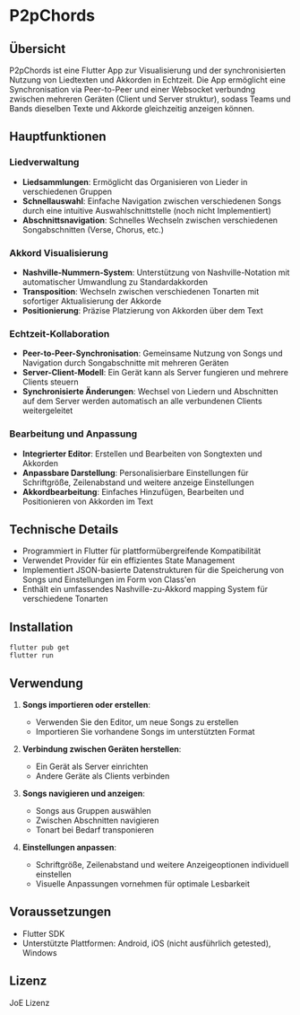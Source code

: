 # P2pChords

## Übersicht
P2pChords ist eine Flutter App zur Visualisierung und der synchronisierten Nutzung von Liedtexten und Akkorden in Echtzeit. Die App ermöglicht eine Synchronisation via Peer-to-Peer und einer Websocket verbundng zwischen mehreren Geräten (Client und Server struktur), sodass Teams und Bands dieselben Texte und Akkorde gleichzeitig anzeigen können.

## Hauptfunktionen

### Liedverwaltung
- **Liedsammlungen**: Ermöglicht das Organisieren von Lieder in verschiedenen Gruppen
- **Schnellauswahl**: Einfache Navigation zwischen verschiedenen Songs durch eine intuitive Auswahlschnittstelle (noch nicht Implementiert)
- **Abschnittsnavigation**: Schnelles Wechseln zwischen verschiedenen Songabschnitten (Verse, Chorus, etc.)

### Akkord Visualisierung
- **Nashville-Nummern-System**: Unterstützung von Nashville-Notation mit automatischer Umwandlung zu Standardakkorden
- **Transposition**: Wechseln zwischen verschiedenen Tonarten mit sofortiger Aktualisierung der Akkorde
- **Positionierung**: Präzise Platzierung von Akkorden über dem Text

### Echtzeit-Kollaboration
- **Peer-to-Peer-Synchronisation**: Gemeinsame Nutzung von Songs und Navigation durch Songabschnitte mit mehreren Geräten
- **Server-Client-Modell**: Ein Gerät kann als Server fungieren und mehrere Clients steuern
- **Synchronisierte Änderungen**: Wechsel von Liedern und Abschnitten auf dem Server werden automatisch an alle verbundenen Clients weitergeleitet

### Bearbeitung und Anpassung
- **Integrierter Editor**: Erstellen und Bearbeiten von Songtexten und Akkorden
- **Anpassbare Darstellung**: Personalisierbare Einstellungen für Schriftgröße, Zeilenabstand und weitere anzeige Einstellungen
- **Akkordbearbeitung**: Einfaches Hinzufügen, Bearbeiten und Positionieren von Akkorden im Text

## Technische Details
- Programmiert in Flutter für plattformübergreifende Kompatibilität
- Verwendet Provider für ein effizientes State Management
- Implementiert JSON-basierte Datenstrukturen für die Speicherung von Songs und Einstellungen im Form von Class'en
- Enthält ein umfassendes Nashville-zu-Akkord mapping System für verschiedene Tonarten

## Installation

```
flutter pub get
flutter run
```

## Verwendung

1. **Songs importieren oder erstellen**:
   - Verwenden Sie den Editor, um neue Songs zu erstellen
   - Importieren Sie vorhandene Songs im unterstützten Format

2. **Verbindung zwischen Geräten herstellen**:
   - Ein Gerät als Server einrichten
   - Andere Geräte als Clients verbinden

3. **Songs navigieren und anzeigen**:
   - Songs aus Gruppen auswählen
   - Zwischen Abschnitten navigieren
   - Tonart bei Bedarf transponieren

4. **Einstellungen anpassen**:
   - Schriftgröße, Zeilenabstand und weitere Anzeigeoptionen individuell einstellen
   - Visuelle Anpassungen vornehmen für optimale Lesbarkeit

## Voraussetzungen
- Flutter SDK
- Unterstützte Plattformen: Android, iOS (nicht ausführlich getested), Windows

## Lizenz
JoE Lizenz